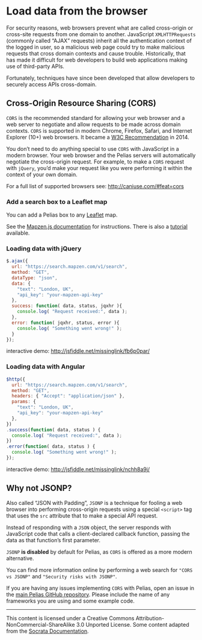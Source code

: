 # Load data from the browser

For security reasons, web browsers prevent what are called cross-origin or cross-site requests from one domain to another. JavaScript `XMLHTTPRequests` (commonly called “AJAX” requests) inherit all the authentication context of the logged in user, so a malicious web page could try to make malicious requests that cross domain contexts and cause trouble. Historically, that has made it difficult for web developers to build web applications making use of third-party APIs.

Fortunately, techniques have since been developed that allow developers to securely access APIs cross-domain.

## Cross-Origin Resource Sharing (CORS)

`CORS` is the recommended standard for allowing your web browser and a web server to negotiate and allow requests to be made across domain contexts. `CORS` is supported in modern Chrome, Firefox, Safari, and Internet Explorer (10+) web browsers. It became a [W3C Recommendation](https://www.w3.org/TR/cors/) in 2014.

You don’t need to do anything special to use `CORS` with JavaScript in a modern browser. Your web browser and the Pelias servers will automatically negotiate the cross-origin request. For example, to make a `CORS` request with `jQuery`, you’d make your request like you were performing it within the context of your own domain.

For a full list of supported browsers see: http://caniuse.com/#feat=cors

### Add a search box to a Leaflet map

You can add a Pelias box to any [Leaflet](http://leafletjs.com/) map.

See the [Mapzen.js documentation](https://mapzen.com/documentation/mapzen-js/search/#add-mapzen-search-box-to-a-map) for instructions. There is also a [tutorial](add-search-to-a-map.md) available.

### Loading data with jQuery

```javascript
$.ajax({
  url: "https://search.mapzen.com/v1/search",
  method: "GET",
  dataType: "json",
  data: {
    "text": "London, UK",
    "api_key": "your-mapzen-api-key"
  },
  success: function( data, status, jqxhr ){
    console.log( "Request received:", data );
  },
  error: function( jqxhr, status, error ){
    console.log( "Something went wrong!" );
  }
});
```

interactive demo: http://jsfiddle.net/missinglink/fb6p0par/

### Loading data with Angular

```javascript
$http({
  url: "https://search.mapzen.com/v1/search",
  method: "GET",
  headers: { "Accept": "application/json" },
  params: {
    "text": "London, UK",
    "api_key": "your-mapzen-api-key"
  },
})
.success(function( data, status ) {
  console.log( "Request received:", data );
})
.error(function( data, status ) {
  console.log( "Something went wrong!" );
});
```

interactive demo: http://jsfiddle.net/missinglink/nchh8a9j/

## Why not JSONP?

Also called “JSON with Padding”, `JSONP` is a technique for fooling a web browser into performing cross-origin requests using a special `<script>` tag that uses the `src` attribute that to make a special API request.

Instead of responding with a `JSON` object, the server responds with JavaScript code that calls a client-declared callback function, passing the data as that function’s first parameter.

`JSONP` **is disabled** by default for Pelias, as `CORS` is offered as a more modern alternative.

You can find more information online by performing a web search for `"CORS vs JSONP"` and `"Security risks with JSONP"`.

If you are having any issues implementing `CORS` with Pelias, open an issue in the [main Pelias GitHub repository](https://github.com/pelias/pelias/issues). Please include the name of any frameworks you are using and some example code.

---

This content is licensed under a Creative Commons Attribution-NonCommercial-ShareAlike 3.0 Unported License. Some content adapted from the [Socrata Documentation](http://dev.socrata.com/docs/cors-and-jsonp.html).
